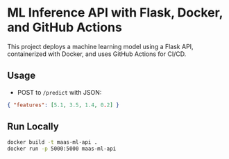 # ML Inference API with Flask, Docker, and GitHub Actions

This project deploys a machine learning model using a Flask API, containerized with Docker, and uses GitHub Actions for CI/CD.

## Usage

- POST to `/predict` with JSON:
```json
{ "features": [5.1, 3.5, 1.4, 0.2] }
```

## Run Locally
```bash
docker build -t maas-ml-api .
docker run -p 5000:5000 maas-ml-api
```